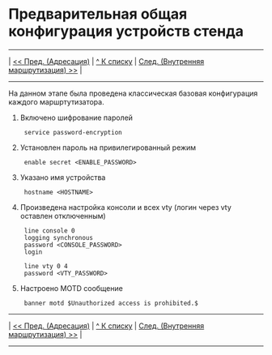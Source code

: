 # Предварительная общая конфигурация устройств стенда

---

| [<< Пред. (Адресация)](./1_addr.md) | [\^ К списку](../) | [След. (Внутренняя маршрутизация) >>](./3_int_routing.md) |

---

На данном этапе была проведена классическая базовая конфигурация каждого маршртутизатора.

1. Включено шифрование паролей

        service password-encryption

2. Установлен пароль на привилегированный режим

        enable secret <ENABLE_PASSWORD>

3. Указано имя устройства

        hostname <HOSTNAME>

4. Произведена настройка консоли и всех vty (логин через vty оставлен отключенным)

        line console 0
        logging synchronous
        password <CONSOLE_PASSWORD>
        login

        line vty 0 4
        password <VTY_PASSWORD>

5. Настроено MOTD сообщение
    
        banner motd $Unauthorized access is prohibited.$
        
---

| [<< Пред. (Адресация)](./1_addr.md) | [\^ К списку](../) | [След. (Внутренняя маршрутизация) >>](./3_int_routing.md) |

---
